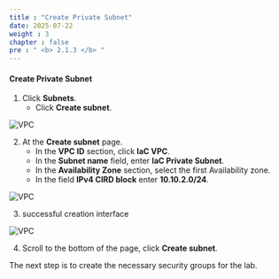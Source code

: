 ```yaml
---
title : "Create Private Subnet"
date: 2025-07-22
weight : 3
chapter : false
pre : " <b> 2.1.3 </b> "
---
```


#### Create Private Subnet

1. Click **Subnets**.
   + Click **Create subnet**.

![VPC](/images/imageAWS/privatesubnet1.png)

2. At the **Create subnet** page.
   + In the **VPC ID** section, click **IaC VPC**.
   + In the **Subnet name** field, enter **IaC Private Subnet**.
   + In the **Availability Zone** section, select the first Availability zone.
   + In the field **IPv4 CIRD block** enter **10.10.2.0/24**.

![VPC](/images/imageAWS/privatesubnet2.png)

3. successful creation interface

![VPC](/images/imageAWS/privatesubnet3.png)


4. Scroll to the bottom of the page, click **Create subnet**.

The next step is to create the necessary security groups for the lab.